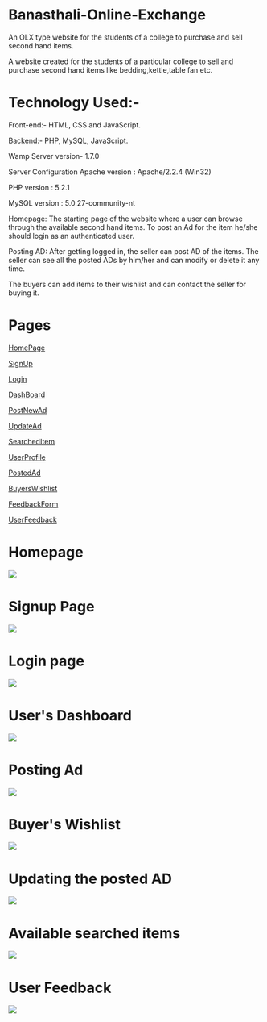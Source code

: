 # Banasthali-Online-Exchange
An OLX type website for the students of a college to purchase and sell second hand items.

A website created for the students of a particular college to sell and purchase second hand items like bedding,kettle,table fan etc.

# Technology Used:-

Front-end:- HTML, CSS and JavaScript.

Backend:- PHP, MySQL, JavaScript.

Wamp Server version- 1.7.0

Server Configuration Apache version : Apache/2.2.4 (Win32)

PHP version : 5.2.1

MySQL version : 5.0.27-community-nt

Homepage: The starting page of the website where a user can browse through the available second hand items. To post an Ad for the item he/she should
login as an authenticated user. 

Posting AD: After getting logged in, the seller can post AD of the items.
The seller can see all the posted ADs by him/her and can modify or delete it any time.

The buyers can add items to their wishlist and can contact the seller for buying it.

# Pages

[HomePage](project/homepage.php)

[SignUp](project/registration.php)

[Login](project/login1.php.php)

[DashBoard](project/homepage1.php)

[PostNewAd](project/prod_details.php)

[UpdateAd](project/update.php)

[SearchedItem](project/productview.php)

[UserProfile](project/profile.php)

[PostedAd](project/myadd.php.php)

[BuyersWishlist](project/wishlist.php)

[FeedbackForm](project/feedback.php)

[UserFeedback](project/review.php)

# Homepage
![](Screenshot/Homepage.JPG)

# Signup Page
![](Screenshot/Signup.JPG)

# Login page
![](Screenshot/Login.JPG)


# User's Dashboard
![](Screenshot/PostAd.JPG)

# Posting Ad
![](Screenshot/PostAd1.JPG )

# Buyer's Wishlist
![](Screenshot/WishList.JPG)

# Updating the posted AD 
![](Screenshot/updateAd.JPG)

# Available searched items
![](Screenshot/AvailableItemsOnsearch.JPG)

# User Feedback
![](Screenshot/Review.JPG)
